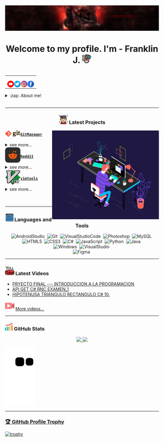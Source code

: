 [![HabunoGD1809](src/Banner-red.png)](https://www.youtube.com/c/HabunoGD1809)

<h1 align="center">Welcome to my profile. I'm - Franklin J. <img src="./src/programing.png" width="30px"></h1>

<table align="right">
<tr>
<td>

[<img align="left" alt="HabunoGD1809 | YouTube" width="22px" src="./src/youtube.png" />][youtube]
[<img align="left" alt="@franklin_1809 | Twitter" width="22px" src="./src/twitter.png" />][twitter]
[<img align="left" alt="@habuno_0fj | Instagram" width="22px" src="./src/instagram.png" />][instagram]
[<img align="left" alt="HabunoGD1809 | Facebook" width="22px" src="./src/facebook.png" />][facebook]


</td>
</tr>
</table>

<details>
  <summary>:zap: About me!</summary>

### Love 💻!!
- 👋 Hi, I’m Franklin J. Valdez
- 👀 I’m interested in creating quality software
- 🌱 I’m currently learning software development...
- 💞️ I’m looking to collaborate in open source projects
- 📫 How to reach me 🙉😁
</details>

<br />

---

<h3 align="center"><img src="./src/face-id.png" width="30px" height="30px"> Latest Projects</h3>

<tr>
<td>

<img align="left" alt="gm | Git Manager" width="50px" src="./src/git_logo.png" />

</td>
<img align="right" alt=programmer" width="350px" height="290px" src="./src/program1.gif">

<td> 

<h4 align="left"> <a href="https://github.com/HabunoGD1809/gm" target="_blank"><code>GitManager</code></a> </h4>

  <details>
    <summary>see more...</summary>

    working on this...

  </details> </td>
</tr>
<tr>
<td>

<img align="left" alt="header | reddit " width="50px" src="./src/reddit.png" />

</td>

<td> <h4 align="left"> <a href="" target="_blank"><code>Reddit</code></a> </h4>
  <details>
    <summary>see more...</summary>

    working on this...

  </details> </td>
</tr>


<img align="left" alt="vimtools | VimTools" width="50px" src="./src/vim.png" />

</td>
<td> <h4 align="left"> <a href="https://github.com/HabunoGD1809/vimtools" target="_blank"><code>vimtools</code></a> </h4>
  <details>
    <summary>see more...</summary>

    working on this...

  </details> </td>


<br />
<br />

---

<h3 align="center"><img src="./src/binary-code.png" width="25px" height="25px"> Languages and Tools</h3>
<div align="center">

  ![AndroidStudio](https://img.shields.io/badge/Android_Studio-3DDC84?style=for-the-badge&logo=android-studio&logoColor=white)&nbsp;
  ![Git](https://img.shields.io/badge/GIT-E44C30?style=for-the-badge&logo=git&logoColor=white)&nbsp;
  ![VisualStudioCode](https://img.shields.io/badge/Visual_Studio_Code-0078D4?style=for-the-badge&logo=visual%20studio%20code&logoColor=white)&nbsp;
  ![Photoshop](https://img.shields.io/badge/Photoshop-31A8FF?style=for-the-badge&logo=adobe%20photoshop&logoColor=white)&nbsp;
  ![MySQL](https://img.shields.io/badge/MySQL-005C84?style=for-the-badge&logo=mysql&logoColor=white)&nbsp;  
  ![HTML5](https://img.shields.io/badge/HTML5-E34F26?style=for-the-badge&logo=html5&logoColor=white)&nbsp;
  ![CSS3](https://img.shields.io/badge/CSS3-1572B6?style=for-the-badge&logo=css3&logoColor=white)&nbsp;
  ![C#](https://img.shields.io/badge/C%23-239120?style=for-the-badge&logo=c-sharp&logoColor=white)&nbsp;
  ![JavaScript](https://img.shields.io/badge/JavaScript-F7DF1E?style=for-the-badge&logo=JavaScript&logoColor=white)&nbsp;
  ![Python](https://img.shields.io/badge/Python-3776AB?style=for-the-badge&logo=python&logoColor=white)&nbsp;
  ![Java](https://img.shields.io/badge/Java-ED8B00?style=for-the-badge&logo=java&logoColor=white)&nbsp;  
  ![Windows](https://img.shields.io/badge/Windows-0078D6?style=for-the-badge&logo=windows&logoColor=white)&nbsp;
  ![VisualStudio](https://img.shields.io/badge/Visual_Studio-5C2D91?style=for-the-badge&logo=visual%20studio&logoColor=white)&nbsp;  
  ![Figma](https://img.shields.io/badge/Figma-F24E1E?style=for-the-badge&logo=figma&logoColor=white)&nbsp;   

</div>

---

<h3 align="left"><img src="./src/youtubeMini.png" width="30px" height="30px"> Latest Videos</h3>

<!-- YOUTUBE:START -->
- [PRYECTO FINAL  --- INTRODUCCION A LA PROGRAMACION](https://www.youtube.com/watch?v=8AGWv4lWGaw)
- [API GET C# RNC EXAMEN_1](https://www.youtube.com/watch?v=pCFLl-68SQg)
- [HIPOTENUSA TRIANGULO RECTANGULO C# 10.](https://www.youtube.com/watch?v=0ntkPUXTqqo)
<!-- [AuronPlay invita a Nate Gentile a jugar AMONG US y le dice que &quot;LO QUIERE&quot;](https://www.youtube.com/watch?v=HqiQqMi5_pU)
- [ROCKET LEAGUE &lpar;MEMES RECOPILACIÓN&rpar;](https://www.youtube.com/watch?v=wagMfhZFYSg) -->
<!-- YOUTUBE:END --> 

<img src="./src/video-player.png" width="30px" height="30px"> [More videos...](https://www.youtube.com/@HabunoGD1821/videos)

---

<h3 align="left"><img src="./src/code.png" width="25px" height="25px"> GitHub Stats</h3>

<div align="center">
  <a href="https://github.com/HabunoGD1809">
  <img height="160em" src="https://github-readme-stats.vercel.app/api?username=HabunoGD1809&show_icons=true&theme=dark&include_all_commits=true&count_private=true"/>
  <img height="160em" src="https://github-readme-stats.vercel.app/api/top-langs/?username=HabunoGD1809&layout=compact&langs_count=7&theme=dark"/>
</div>

![Snake animation](https://github.com/HabunoGD1809/HabunoGD1809/blob/output/github-contribution-grid-snake.svg)

---

### 🏆 GitHub Profile Trophy

[![trophy](https://github-profile-trophy.vercel.app/?username=HabunoGD1809&no-frame=true&theme=onedark&rank=SECRET,SSS,SS,S,AAA,AA,A)](https://github.com/ryo-ma/github-profile-trophy)



[twitter]: https://twitter.com/franklin_1809
[youtube]: https://www.youtube.com/c/HabunoGD1809
[instagram]: https://www.instagram.com/habuno_0fj/
[facebook]: https://www.facebook.com/HabunoGD1809YT/

